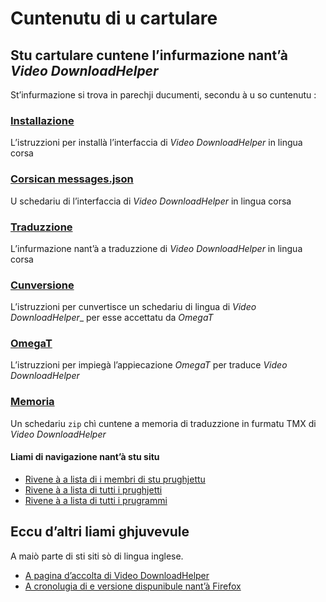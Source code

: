 # Cuntenutu di u cartulare

## Stu cartulare cuntene l’infurmazione nant’à _Video DownloadHelper_

St’infurmazione si trova in parechji ducumenti, secondu à u so cuntenutu :

### [Installazione](Installazione.md)  
L’istruzzioni per installà l’interfaccia di _Video DownloadHelper_ in lingua corsa

### [Corsican messages.json](Corsican%20messages.json)  
U schedariu di l’interfaccia di _Video DownloadHelper_ in lingua corsa

### [Traduzzione](Traduzzione.md)
L’infurmazione nant’à a traduzzione di _Video DownloadHelper_ in lingua corsa

### [Cunversione](Cunversione.md)
L’istruzzioni per cunvertisce un schedariu di lingua di _Video DownloadHelper__ per esse accettatu da _OmegaT_

### [OmegaT](OmegaT.md)
L’istruzzioni per impiegà l’appiecazione _OmegaT_ per traduce _Video DownloadHelper_

### [Memoria](Memoria.zip)
Un schedariu `zip` chì cuntene a memoria di traduzzione in furmatu TMX di _Video DownloadHelper_

#### Liami di navigazione nant’à stu situ
- [Rivene à a lista di i membri di stu prughjettu](./)
- [Rivene à a lista di tutti i prughjetti](../)
- [Rivene à a lista di tutti i prugrammi](../../../../#readme)

## Eccu d’altri liami ghjuvevule
A maiò parte di sti siti sò di lingua inglese.

- [A pagina d’accolta di Video DownloadHelper](https://www.downloadhelper.net/)
- [A cronolugia di e versione dispunibule nant’à Firefox](https://addons.mozilla.org/fr/firefox/addon/video-downloadhelper/versions/)

